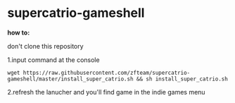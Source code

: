 # supercatrio-gameshell

**how to:**

don't clone this repository

1.input command at the console
```
wget https://raw.githubusercontent.com/zfteam/supercatrio-gameshell/master/install_super_catrio.sh && sh install_super_catrio.sh
```

2.refresh the lanucher and you'll find game in the indie games menu


